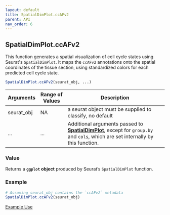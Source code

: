 ```yaml
---
layout: default
title: SpatialDimPlot.ccAFv2
parent: API
nav_order: 6
---
```

## SpatialDimPlot.ccAFv2

This function generates a spatial visualization of cell cycle states
using Seurat's `SpatialDimPlot`. It maps the `ccAFv2` annotations onto
the spatial coordinates of the tissue section, using standardized colors
for each predicted cell cycle state.

``` r         
SpatialDimPlot.ccAFv2(seurat_obj, ...)
```

| Arguments  | Range of Values | Description                                                                                                                                                                           |
|---------------|--------------------|--------------------------------------|
| seurat_obj | NA              | a seurat object must be supplied to classify, no default                                                                                                                              |
| ...        | ...             | Additional arguments passed to [**SpatialDimPlot**](https://satijalab.org/seurat/reference/spatialplot), except for `group.by` and `cols`, which are set internally by this function. |

### Value

Returns a **`ggplot` object** produced by Seurat’s `SpatialDimPlot`
function.

### Example

``` r
# Assuming seurat_obj contains the `ccAFv2` metadata
SpatialDimPlot.ccAFv2(seurat_obj)
```

[Example
Use](https://plaisier-lab.github.io/ccafv2_R/src/spatial.html#plotting-cell-cycle-states-onto-images)
